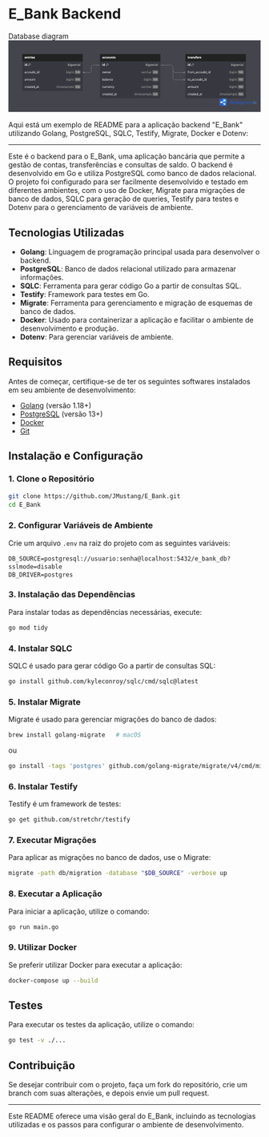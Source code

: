 # E_Bank Backend

Database diagram
![db diagram](Simple_Bank.png)

Aqui está um exemplo de README para a aplicação backend "E_Bank" utilizando Golang, PostgreSQL, SQLC, Testify, Migrate, Docker e Dotenv:

---

Este é o backend para o E_Bank, uma aplicação bancária que permite a gestão de contas, transferências e consultas de saldo. O backend é desenvolvido em Go e utiliza PostgreSQL como banco de dados relacional. O projeto foi configurado para ser facilmente desenvolvido e testado em diferentes ambientes, com o uso de Docker, Migrate para migrações de banco de dados, SQLC para geração de queries, Testify para testes e Dotenv para o gerenciamento de variáveis de ambiente.

## Tecnologias Utilizadas

- **Golang**: Linguagem de programação principal usada para desenvolver o backend.
- **PostgreSQL**: Banco de dados relacional utilizado para armazenar informações.
- **SQLC**: Ferramenta para gerar código Go a partir de consultas SQL.
- **Testify**: Framework para testes em Go.
- **Migrate**: Ferramenta para gerenciamento e migração de esquemas de banco de dados.
- **Docker**: Usado para containerizar a aplicação e facilitar o ambiente de desenvolvimento e produção.
- **Dotenv**: Para gerenciar variáveis de ambiente.

## Requisitos

Antes de começar, certifique-se de ter os seguintes softwares instalados em seu ambiente de desenvolvimento:

- [Golang](https://golang.org/dl/) (versão 1.18+)
- [PostgreSQL](https://www.postgresql.org/download/) (versão 13+)
- [Docker](https://www.docker.com/get-started)
- [Git](https://git-scm.com/downloads)

## Instalação e Configuração

### 1. Clone o Repositório

```bash
git clone https://github.com/JMustang/E_Bank.git
cd E_Bank
```

### 2. Configurar Variáveis de Ambiente

Crie um arquivo `.env` na raiz do projeto com as seguintes variáveis:

```env
DB_SOURCE=postgresql://usuario:senha@localhost:5432/e_bank_db?sslmode=disable
DB_DRIVER=postgres
```

### 3. Instalação das Dependências

Para instalar todas as dependências necessárias, execute:

```bash
go mod tidy
```

### 4. Instalar SQLC

SQLC é usado para gerar código Go a partir de consultas SQL:

```bash
go install github.com/kyleconroy/sqlc/cmd/sqlc@latest
```

### 5. Instalar Migrate

Migrate é usado para gerenciar migrações do banco de dados:

```bash
brew install golang-migrate   # macOS
```

ou

```bash
go install -tags 'postgres' github.com/golang-migrate/migrate/v4/cmd/migrate@latest
```

### 6. Instalar Testify

Testify é um framework de testes:

```bash
go get github.com/stretchr/testify
```

### 7. Executar Migrações

Para aplicar as migrações no banco de dados, use o Migrate:

```bash
migrate -path db/migration -database "$DB_SOURCE" -verbose up
```

### 8. Executar a Aplicação

Para iniciar a aplicação, utilize o comando:

```bash
go run main.go
```

### 9. Utilizar Docker

Se preferir utilizar Docker para executar a aplicação:

```bash
docker-compose up --build
```

## Testes

Para executar os testes da aplicação, utilize o comando:

```bash
go test -v ./...
```

## Contribuição

Se desejar contribuir com o projeto, faça um fork do repositório, crie um branch com suas alterações, e depois envie um pull request.

---

Este README oferece uma visão geral do E_Bank, incluindo as tecnologias utilizadas e os passos para configurar o ambiente de desenvolvimento.
